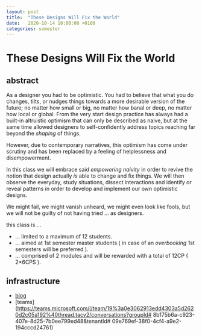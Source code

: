 ```yaml
---
layout: post
title:  "These Designs Will Fix the World"
date:   2020-10-14 10:00:00 +0100
categories: semester
---
```


# These Designs Will Fix the World



## abstract

As a designer you had to be optimistic. You had to believe that what you do changes, tilts, or nudges things towards a more desirable version of the future; no matter how small or big, no matter how banal or deep, no matter how local or global. From the very start design practice has always had a built-in altruistic optimism that can only be described as naive, but at the same time allowed designers to self-confidently address topics reaching far beyond the *shaping* of things.

However, due to contemporary narratives, this optimism has come under scrutiny and has been replaced by a feeling of helplessness and disempowerment.

In this class we will embrace said *empowering naivity* in order to revive the notion that design actually *is* able to change and fix things. We will then observe the everyday, study situations, dissect interactions and identify or reveal patterns in order to develop and implement our own optimistic designs.

We might fail, we might vanish unheard, we might even look like fools, but we will not be guilty of not having tried … as designers.

this class is …

*   … limited to a maximum of 12 students.
*   … aimed at 1st semester master students ( in case of an *overbooking* 1st semesters will be preferred ).
*   … comprised of 2 modules and will be rewarded with a total of 12CP ( 2×6CPS ).

## infrastructure

- [blog](http://blogs.digitalmedia-bremen.de/thesedesignswillfixtheworld/)
- [teams](https://teams.microsoft.com/l/team/19%3a0e3062913edd4303a5d2620d2c05a192%40thread.tacv2/conversations?groupId# 8b175b6a-c923-407e-8d25-7b0ee799ed48&tenantId# 09e769ef-38f0-4cf4-a9e2-194cccd24761)




